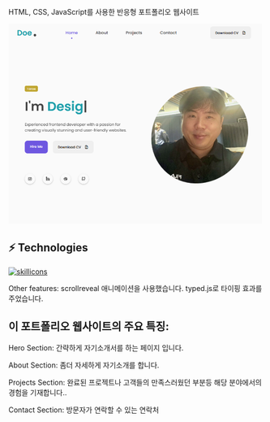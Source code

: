 HTML, CSS, JavaScript를 사용한 반응형 포트폴리오 웹사이트

<img src="./assets/images/main.png" alt="main 캡쳐사진" width="500px" />
    
  ## ⚡ Technologies

[![skillicons](https://skillicons.dev/icons?i=html,css,javascript,scrollreveal,typed.js)](https://skillicons.dev) <br>

Other features:
scrollreveal 애니메이션을 사용했습니다.
typed.js로 타이핑 효과를 주었습니다.

## 이 포트폴리오 웹사이트의 주요 특징:

Hero Section:
간략하게 자기소개서를 하는 페이지 입니다.

About Section:
좀더 자세하게 자기소개를 합니다.

Projects Section:
완료된 프로젝트나 고객들의 만족스러웠던 부분등 해당 분야에서의 경험을 기재합니다..

Contact Section:
방문자가 연락할 수 있는 연락처
